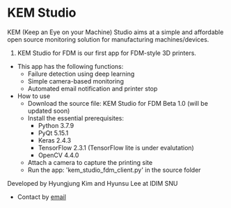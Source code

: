 # KEM Studio

KEM (Keep an Eye on your Machine) Studio aims at a simple and affordable open source monitoring solution for manufacturing machines/devices.

1. KEM Studio for FDM is our first app for FDM-style 3D printers.
  * This app has the following functions:
    * Failure detection using deep learning
    * Simple camera-based monitoring
    * Automated email notification and printer stop
  * How to use
    * Download the source file: KEM Studio for FDM Beta 1.0 (will be updated soon)
    * Install the essential prerequisites:
      * Python 3.7.9
      * PyQt 5.15.1
      * Keras 2.4.3
      * TensorFlow 2.3.1 (TensorFlow lite is under evalutation)
      * OpenCV 4.4.0
    * Attach a camera to capture the printing site
    * Run the app: 'kem_studio_fdm_client.py' in the source folder

Developed by Hyungjung Kim and Hyunsu Lee at IDIM SNU
* Contact by [email](mailto:hjkim81@snu.ac.kr)
